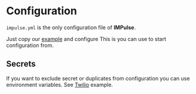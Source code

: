 # Configuration

`impulse.yml` is the only configuration file of **IMPulse**.

Just copy our [example](https://github.com/DiTsi/impulse/blob/develop/impulse.yml.default) and configure
This is you can use to start configuration from.

## Secrets

If you want to exclude secret or duplicates from configuration you can use environment variables. See [Twilio](twilio.md) example.